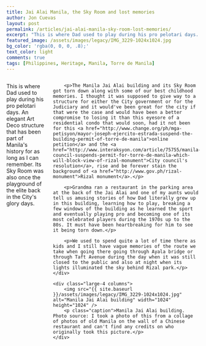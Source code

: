 ```yaml
---
title: Jai Alai Manila, the Sky Room and lost memories
author: Jon Cuevas
layout: post
permalink: /articles/jai-alai-manila-sky-room-lost-memories/
excerpt: "This is where Dad used to play during his pro pelotari days. An elegant Art Deco structure that has been part of Manila's history for as long as I can remember. Its Sky Room was also once the playground of the elite back in the City's glory days."
featured_image: /assets/images/legacy/IMG_3229-1024x1024.jpg
bg_color: 'rgba(0, 0, 0, .8);'
text_color: light
comments: true
tags: [Philippines, Heritage, Manila, Torre de Manila]
---
```

<div class="row">
	<div class="large-8 columns">
		<p class="lead">This is where Dad used to play during his pro pelotari days. An elegant Art Deco structure that has been part of Manila's history for as long as I can remember. Its Sky Room was also once the playground of the elite back in the City's glory days.</p>
		
		<p>The Manila Jai Alai building and its Sky Room got torn down along with some of our best childhood memories. I thought it was supposed to give way to a structure for either the City government or for the Judiciary and it would've been great for the city if that were the case and would have been a better compromise to losing it than this eyesore of a residential condo that would soon, had it not been for this <a href="http://www.change.org/ph/mga-petisyon/mayor-joseph-ejercito-estrada-suspend-the-building-permit-of-torre-de-manila">online petition</a> and the <a href="http://www.interaksyon.com/article/75755/manila-council-suspends-permit-for-torre-de-manila-which-will-block-view-of-rizal-monument">City council's resolution</a>, rise and be forever stain the background of <a href="http://www.gov.ph/rizal-monument">Rizal monument</a>.</p>

		<p>Grandma ran a restaurant in the parking area at the back of the Jai Alai and one of my aunts would tell us amusing stories of how Dad literally grew up in this building, learning how to play, breaking a few windows of the building as he learned the sport and eventually playing pro and becoming one of its most celebrated players during the 1970s up to the 80s. It must have been heartbreaking for him to see it being torn down.</p>

		<p>We used to spend quite a lot of time there as kids and I still have vague memories of the route we take when going there going through Ayala bridge or through Taft Avenue during the day when it was still closed to the public and also at night when its lights illuminated the sky behind Rizal park.</p>
	</div>

	<div class="large-4 columns">
		<img src="{{ site.baseurl }}/assets/images/legacy/IMG_3229-1024x1024.jpg" alt="Manila Jai Alai building" width="1024" height="1024" />		
		<p class="caption">Manila Jai Alai building. Photo source: I took a photo of this from a collage of photos of old Manila on the wall of a Chinese restaurant and can't find any credits on who originally took this picture.</p>
	</div>	
</div>
